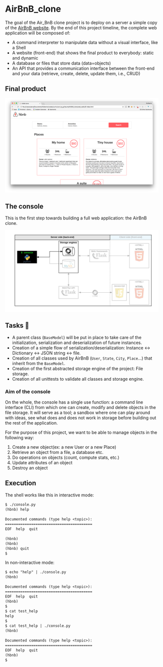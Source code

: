 # AirBnB_clone

 The goal of the Air_BnB clone project is to deploy on a server a simple copy
 of the [AirBnB website](https://alx-intranet.hbtn.io/rltoken/m8g02HcD2ovrl_K-zulYBw).
 By the end of this project timeline, the complete web application will be composed of:
- A command interpreter to manipulate data without a visual interface, like a Shell
- A website (front-end) that shows the final product to everybody: static and dynamic
- A database or files that store data (data=objects)
- An API that provides a communication interface between the front-end and your data (retrieve, create, delete, update them, i.e., CRUD)

## Final product

 ![AirBnB clone homepage](illustrations/homepage.png)

## The console

 This is the first step towards building a full web application: the AirBnB clone.

 ![Application design](illustrations/application_design.png)

## Tasks :page_with_curl:

- A parent class (`BaseModel`) will be put in place to take care of the initialization, serialization and deserialization of future instances.
- Creation of a simple flow of serialization/deserialization: Instance <-> Dictionary <-> JSON string <-> file.
- Creation of all classes used by AirBnB (`User`, `State`, `City`, `Place`...) that inherit from the `BaseModel`.
- Creation of the first abstracted storage engine of the project: File storage.
- Creation of all unittests to validate all classes and storage engine.

### Aim of the console

 On the whole, the console has a single use function: a command line interface (CLI) from which one can create, modify and delete objects in the file storage.
 It will serve as a tool; a sandbox where one can play around with ideas, see what does and does not work in storage before building out the rest of the application.

 For the purpose of this project, we want to be able to manage objects in the following way:

1. Create a new object(ex: a new User or a new Place)
2. Retrieve an object from a file, a database etc.
3. Do operations on objects (count, compute stats, etc.)
4. Update attributes of an object
5. Destroy an object

## Execution

 The shell works like this in interactive mode:
```
$ ./console.py
(hbnb) help

Documented commands (type help <topic>):
========================================
EOF  help  quit

(hbnb) 
(hbnb) 
(hbnb) quit
$
```

 In non-interactive mode:
```
$ echo "help" | ./console.py
(hbnb)

Documented commands (type help <topic>):
========================================
EOF  help  quit
(hbnb) 
$
$ cat test_help
help
$
$ cat test_help | ./console.py
(hbnb)

Documented commands (type help <topic>):
========================================
EOF  help  quit
(hbnb) 
$
```
